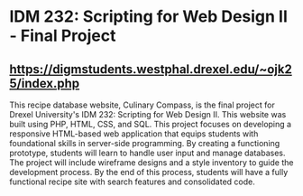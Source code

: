 # IDM 232: Scripting for Web Design II - Final Project
## https://digmstudents.westphal.drexel.edu/~ojk25/index.php

This recipe database website, Culinary Compass, is the final project for Drexel University's IDM 232: Scripting for Web Design II.
This website was built using PHP, HTML, CSS, and SQL. This project focuses on developing a responsive HTML-based web application that equips students with foundational skills in server-side programming. By creating a functioning prototype, students will learn to handle user input and manage databases. The project will include wireframe designs and a style inventory to guide the development process. By the end of this process, students will have a fully functional recipe site with search features and consolidated code.
 
